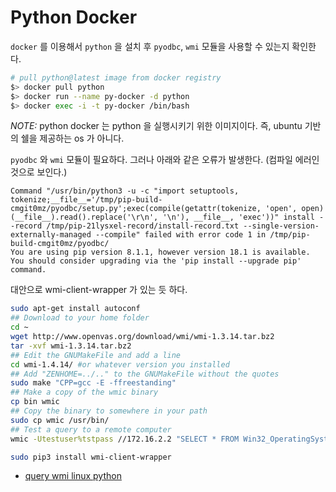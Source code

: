 # Python Docker

`docker` 를 이용해서 `python` 을 설치 후 `pyodbc`, `wmi` 모듈을 사용할 수 있는지 확인한다.

```bash
# pull python@latest image from docker registry
$> docker pull python
$> docker run --name py-docker -d python
$> docker exec -i -t py-docker /bin/bash
```
*NOTE:* python docker 는 python 을 실행시키기 위한 이미지이다. 즉, ubuntu 기반의 쉘을 제공하는 os 가 아니다.

`pyodbc` 와 `wmi` 모듈이 필요하다. 그러나 아래와 같은 오류가 발생한다. (컴파일 에러인 것으로 보인다.)
```
Command "/usr/bin/python3 -u -c "import setuptools, tokenize;__file__='/tmp/pip-build-cmgit0mz/pyodbc/setup.py';exec(compile(getattr(tokenize, 'open', open)(__file__).read().replace('\r\n', '\n'), __file__, 'exec'))" install --record /tmp/pip-21lysxel-record/install-record.txt --single-version-externally-managed --compile" failed with error code 1 in /tmp/pip-build-cmgit0mz/pyodbc/
You are using pip version 8.1.1, however version 18.1 is available.
You should consider upgrading via the 'pip install --upgrade pip' command.
```

대안으로 wmi-client-wrapper 가 있는 듯 하다.

```bash
sudo apt-get install autoconf
## Download to your home folder
cd ~
wget http://www.openvas.org/download/wmi/wmi-1.3.14.tar.bz2
tar -xvf wmi-1.3.14.tar.bz2
## Edit the GNUMakeFile and add a line
cd wmi-1.4.14/ #or whatever version you installed
## Add "ZENHOME=../.." to the GNUMakeFile without the quotes
sudo make "CPP=gcc -E -ffreestanding"
## Make a copy of the wmic binary
cp bin wmic
## Copy the binary to somewhere in your path
sudo cp wmic /usr/bin/
## Test a query to a remote computer
wmic -Utestuser%tstpass //172.16.2.2 "SELECT * FROM Win32_OperatingSystem"
```


```bash
sudo pip3 install wmi-client-wrapper
```

- [query wmi linux python](https://www.adamtheautomator.com/query-wmi-linux-python/)
